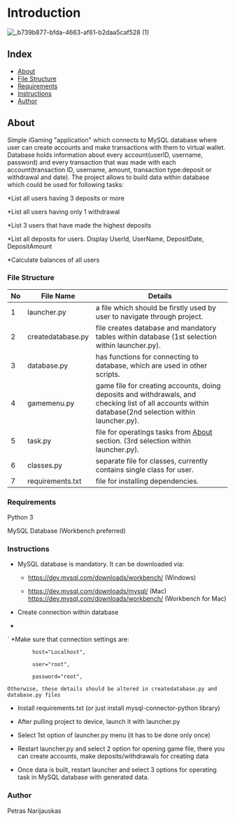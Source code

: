# Introduction
![_b739b877-bfda-4663-af61-b2daa5caf528 (1)](https://github.com/user-attachments/assets/0eac3c6e-86af-45f0-be56-de6d8962e48b)



## Index

- [About](#about)
- [File Structure](#file-structure)
- [Requirements](#Requirements)
- [Instructions](#Instructions)
- [Author](#Author)


## About
Simple iGaming "application" which connects to MySQL database where user can create accounts and make transactions with them to virtual wallet. Database holds information about every account(userID, username, password) and every transaction that was made with each account(transaction ID, username, amount, transaction type:deposit or withdrawal and date). The project allows to build data within database which could be used for following tasks:

*List all users having 3 deposits or more

*List all users having only 1 withdrawal

*List 3 users that have made the highest deposits

*List all deposits for users. Display UserId, UserName, DepositDate, DepositAmount

*Calculate balances of all users


### File Structure


| No | File Name | Details 
|----|------------|-------|
| 1  | launcher.py      | a file which should be firstly used by user to navigate through project.
| 2  | createdatabase.py| file creates database and mandatory tables within database (1st selection within launcher.py).
| 3  | database.py      | has functions for connecting to database, which are used in other scripts.
| 4  | gamemenu.py      | game file for creating accounts, doing deposits and withdrawals, and checking list of all accounts within database(2nd selection within launcher.py).
| 5  | task.py          | file for operatings tasks from [About](#about) section. (3rd selection within launcher.py).
| 6  | classes.py       | separate file for classes, currently contains single class for user.
| 7  | requirements.txt | file for installing dependencies.

### Requirements 
Python 3

MySQL Database (Workbench preferred)


### Instructions
- MySQL database is mandatory. It can be downloaded via:
  
  * https://dev.mysql.com/downloads/workbench/ (Windows)
    
  * https://dev.mysql.com/downloads/mysql/ (Mac) https://dev.mysql.com/downloads/workbench/ (Workbench for Mac)
    
- Create connection within database
- 
`  *Make sure that connection settings are:

            host="Localhost",
  
            user="root",
  
            password="root",
  
    Otherwise, these details should be altered in createdatabase.py and database.py files         
  
- Install requirements.txt (or just install mysql-connector-python library)
  
- After pulling project to device, launch it with launcher.py
 
- Select 1st option of launcher.py menu (it has to be done only once)
  
- Restart launcher.py and select 2 option for opening game file, there you can create accounts, make deposits/withdrawals for creating data
  
- Once data is built, restart launcher and select 3 options for operating task in MySQL database with generated data.



### Author

Petras Narijauskas
